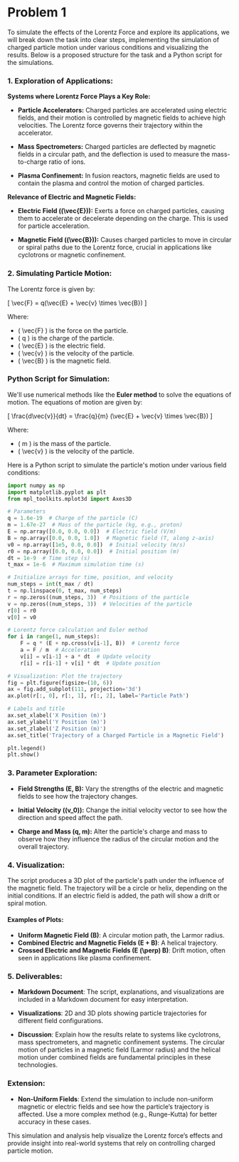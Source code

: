 # Problem 1

To simulate the effects of the Lorentz Force and explore its applications, we will break down the task into clear steps, implementing the simulation of charged particle motion under various conditions and visualizing the results. Below is a proposed structure for the task and a Python script for the simulations.

### 1. Exploration of Applications:

**Systems where Lorentz Force Plays a Key Role:**

- **Particle Accelerators:** Charged particles are accelerated using electric fields, and their motion is controlled by magnetic fields to achieve high velocities. The Lorentz force governs their trajectory within the accelerator.
  
- **Mass Spectrometers:** Charged particles are deflected by magnetic fields in a circular path, and the deflection is used to measure the mass-to-charge ratio of ions.

- **Plasma Confinement:** In fusion reactors, magnetic fields are used to contain the plasma and control the motion of charged particles.

**Relevance of Electric and Magnetic Fields:**

- **Electric Field (\(\vec{E}\)):** Exerts a force on charged particles, causing them to accelerate or decelerate depending on the charge. This is used for particle acceleration.
  
- **Magnetic Field (\(\vec{B}\)):** Causes charged particles to move in circular or spiral paths due to the Lorentz force, crucial in applications like cyclotrons or magnetic confinement.

### 2. Simulating Particle Motion:

The Lorentz force is given by:

\[
\vec{F} = q(\vec{E} + \vec{v} \times \vec{B})
\]

Where:
- \( \vec{F} \) is the force on the particle.
- \( q \) is the charge of the particle.
- \( \vec{E} \) is the electric field.
- \( \vec{v} \) is the velocity of the particle.
- \( \vec{B} \) is the magnetic field.

### Python Script for Simulation:

We'll use numerical methods like the **Euler method** to solve the equations of motion. The equations of motion are given by:

\[
\frac{d\vec{v}}{dt} = \frac{q}{m} (\vec{E} + \vec{v} \times \vec{B})
\]

Where:
- \( m \) is the mass of the particle.
- \( \vec{v} \) is the velocity of the particle.

Here is a Python script to simulate the particle's motion under various field conditions:

```python
import numpy as np
import matplotlib.pyplot as plt
from mpl_toolkits.mplot3d import Axes3D

# Parameters
q = 1.6e-19  # Charge of the particle (C)
m = 1.67e-27  # Mass of the particle (kg, e.g., proton)
E = np.array([0.0, 0.0, 0.0])  # Electric field (V/m)
B = np.array([0.0, 0.0, 1.0])  # Magnetic field (T, along z-axis)
v0 = np.array([1e5, 0.0, 0.0])  # Initial velocity (m/s)
r0 = np.array([0.0, 0.0, 0.0])  # Initial position (m)
dt = 1e-9  # Time step (s)
t_max = 1e-6  # Maximum simulation time (s)

# Initialize arrays for time, position, and velocity
num_steps = int(t_max / dt)
t = np.linspace(0, t_max, num_steps)
r = np.zeros((num_steps, 3))  # Positions of the particle
v = np.zeros((num_steps, 3))  # Velocities of the particle
r[0] = r0
v[0] = v0

# Lorentz force calculation and Euler method
for i in range(1, num_steps):
    F = q * (E + np.cross(v[i-1], B))  # Lorentz force
    a = F / m  # Acceleration
    v[i] = v[i-1] + a * dt  # Update velocity
    r[i] = r[i-1] + v[i] * dt  # Update position

# Visualization: Plot the trajectory
fig = plt.figure(figsize=(10, 6))
ax = fig.add_subplot(111, projection='3d')
ax.plot(r[:, 0], r[:, 1], r[:, 2], label='Particle Path')

# Labels and title
ax.set_xlabel('X Position (m)')
ax.set_ylabel('Y Position (m)')
ax.set_zlabel('Z Position (m)')
ax.set_title('Trajectory of a Charged Particle in a Magnetic Field')

plt.legend()
plt.show()
```

### 3. Parameter Exploration:

- **Field Strengths (E, B):** Vary the strengths of the electric and magnetic fields to see how the trajectory changes.
  
- **Initial Velocity (\(v_0\)):** Change the initial velocity vector to see how the direction and speed affect the path.

- **Charge and Mass (q, m):** Alter the particle's charge and mass to observe how they influence the radius of the circular motion and the overall trajectory.

### 4. Visualization:

The script produces a 3D plot of the particle's path under the influence of the magnetic field. The trajectory will be a circle or helix, depending on the initial conditions. If an electric field is added, the path will show a drift or spiral motion.

#### Examples of Plots:

- **Uniform Magnetic Field (B)**: A circular motion path, the Larmor radius.
- **Combined Electric and Magnetic Fields (E + B)**: A helical trajectory.
- **Crossed Electric and Magnetic Fields (E \(\perp\) B)**: Drift motion, often seen in applications like plasma confinement.

### 5. Deliverables:

- **Markdown Document**: The script, explanations, and visualizations are included in a Markdown document for easy interpretation.
  
- **Visualizations**: 2D and 3D plots showing particle trajectories for different field configurations.

- **Discussion**: Explain how the results relate to systems like cyclotrons, mass spectrometers, and magnetic confinement systems. The circular motion of particles in a magnetic field (Larmor radius) and the helical motion under combined fields are fundamental principles in these technologies.

### Extension:

- **Non-Uniform Fields**: Extend the simulation to include non-uniform magnetic or electric fields and see how the particle’s trajectory is affected. Use a more complex method (e.g., Runge-Kutta) for better accuracy in these cases.

This simulation and analysis help visualize the Lorentz force’s effects and provide insight into real-world systems that rely on controlling charged particle motion.

